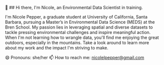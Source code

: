 👋 ## Hi there, I'm Nicole, an Environmental Data Scientist in training.

I'm Nicole Pepper, a graduate student at University of California, Santa Barbara, pursuing a Master’s in Environmental Data Science (MEDS) at the Bren School. My passion lies in leveraging spatial and diverse datasets to tackle pressing environmental challenges and inspire meaningful action. When I'm not learning how to  wrangle data, you'll find me enjoying the great outdoors, especially in the mountains. Take a look around to learn more about my work and the impact I'm striving to make.


😄 Pronouns: she/her
📫 How to reach me: nicolelpepper@gmail.com


